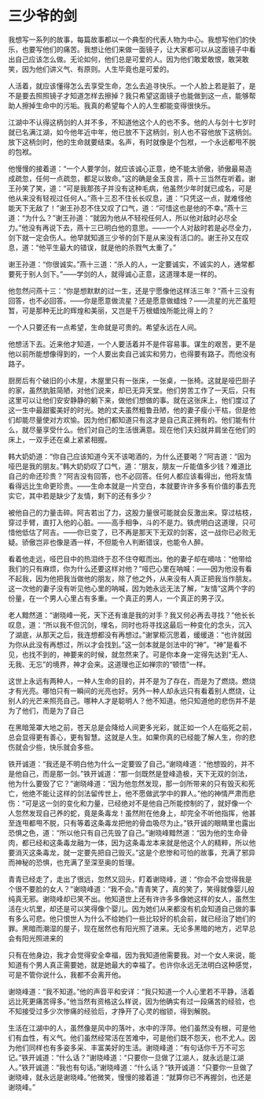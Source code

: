 # 三少爷的剑

我想写一系列的故事，每篇故事都以一个典型的代表人物为中心。我想写他们的快乐，也要写他们的痛苦。我想让他们来做一面镜子，让大家都可以从这面镜子中看出自己应该怎么做。无论如何，他们总是可爱的人。因为他们敢爱敢恨，敢哭敢笑，因为他们讲义气、有原则。人生毕竟也是可爱的。

人活着，就应该懂得怎么去享受生命，怎么去追寻快乐。一个人脸上若是脏了，是不是要去照照镜子才知道怎样去擦掉？我只希望这面镜子也能做到这一点，能够帮助人擦掉生命中的污垢。我真的希望每个人的人生都能变得很快乐。

江湖中不认得这柄剑的人并不多，不知道他这个人的也不多。他的人与剑十七岁时就已名满江湖，如今他年近中年，他已放不下这柄剑，别人也不容他放下这柄剑。放下这柄剑时，他的生命就要结束。名声，有时就像是个包袱，一个永远都甩不脱的包袱。

他慢慢的接着道：“一个人要学剑，就应该诚心正意，绝不能太骄傲，骄傲最易造成疏忽，任何一点疏忽，都足以致命。”这的确是金玉良言，燕十三当然在听着。谢王孙笑了笑，道：“可是我那孩子并没有这种毛病，他虽然少年时就已成名，可是他从来没有轻视过任何人。”燕十三忍不住长长叹息，道：“只凭这一点，就难怪他能天下无敌了！”谢王孙忍不住又叹了口气，道：“可惜这也是他的不幸。”燕十三道：“为什么？”谢王孙道：“就因为他从不轻视任何人，所以他对敌时必尽全力。”他没有再说下去，燕十三已明白他的意思。——一个人对敌时若是必尽全力，剑下就一定会伤人。他早就知道三少爷的剑下是从来没有活口的。谢王孙又在叹息，道：“他平生最大的错误，就是他的杀戮气太重了。”

谢王孙道：“你很诚实。”燕十三道：“杀人的人，一定要诚实，不诚实的人，通常都要死于别人剑下。”——学剑的人，就得诚心正意，这道理本是一样的。

他忽然问燕十三：“你是想默默的过一生，还是宁愿像他这样活三年？”燕十三没有回答，也不必回答。——你是愿意做流星？还是愿意做蜡烛？——流星的光芒虽短暂，可是那种无比的辉煌和美丽，又岂是千万根蜡烛所能比得上的？

一个人只要还有一点希望，生命就是可贵的。希望永远在人间。

他想活下去。近来他才知道，一个人要活着并不是件容易事。谋生的艰苦，更不是他以前所能想像得到的，一个人要出卖自己诚实和劳力，也得要有路子。而他没有路子。

厨房后有个破旧的小木屋，木屋里只有一张床，一张桌，一张椅。这就是哑巴厨子的家，虽然肮脏简陋，对他们说来，却已无异天堂。他们劳苦工作了一天后，只有这里可以让他们安安静静的躺下来，做他们想做的事。就在这张床上，他们度过了这一生中最甜蜜美好的时光。她的丈夫虽然粗鲁丑陋，他的妻子瘦小干枯，但是他们却能尽量使对方欢愉。因为他们都知道只有这才是自己真正拥有的。他们能有什么，就尽量享受什么。他们对自己的生活很满意。现在他们夫妇就并肩坐在他们的床上，一双手还在桌上紧紧相握。

韩大奶奶道：“你自己应该知道今天不该喝酒的，为什么还要喝？”阿吉道：“因为哑巴是我的朋友。”韩大奶奶叹了口气，道：“朋友，朋友一斤能值多少钱？难道比自己的命还珍贵？”阿吉没有回答，也不必回答。任何人都应该看得出，他将友情看得远比生命更珍贵。——生命本就是一片空白，本就要许许多多有价值的事去充实它，其中若是缺少了友情，剩下的还有多少？

被他自己的力量击碎。阿吉若出了力，这股力量很可能就会反激出来。穿过枯枝，穿过手臂，直打入他的心脏。——高手相争，斗的不是力。铁虎明白这道理，只可惜他低估了阿吉。——你已变了，已不再是那天下无双的剑客，这一战你已必败无疑。骄傲岂非也像是酒一样，不但能令人判断错误，也能令人醉。

看着他走远，哑巴目中的热泪终于忍不住夺眶而出。他的妻子却在嘀咕：“他带给我们的只有麻烦，你为什么还要这样对他？”哑巴心里在呐喊：——因为他没有看不起我，因为他把我当做他的朋友，除了他之外，从来没有人真正把我当作朋友。这一次他的妻子没有听见他心里的呐喊，因为她永远无法了解，“友情”这两个字的份量，在一个男人心里占有多重。一个真正的男人，一个真正的男子汉。

老人黯然道：“谢晓峰一死，天下还有谁是我的对手？我又何必再去寻找？”他长长叹息，道：“所以我不但沉剑，埋名，同时也将寻找这最后一种变化的念头，沉入了湖底，从那天之后，我连想都没有再想过。”谢掌柜沉思着，缓缓道：“也许就因为你从此没有再想过，所以才会找到。”这一剑本就是剑法中的“神”。“神”是看不见，也找不到的，神要来的时候，就忽然来了。可是你本身一定得先达到“无人、无我、无忘”的境界，神才会来。这道理也正如禅宗的“顿悟”一样。

这世上永远有两种人，一种人生命的目的，并不是为了存在，而是为了燃烧。燃烧才有光亮。哪怕只有一瞬间的光亮也好。另外一种人却永远只有看着别人燃烧，让别人的光芒来照亮自己。哪种人才是聪明人？他不知道。他只知道他的悲伤并不是为了他们，而是为了自己


在黑暗笼罩大地之前，苍天总是会降给人间更多光彩，就正如一个人在临死之前，总会显得更有善心，更有智慧。这就是人生。如果你真的已经能了解人生，你的悲伤就会少些，快乐就会多些。

铁开诚道：“我还是不明白他为什么一定要毁了自己。”谢晓峰道：“他想毁的，并不是他自己，而是那一剑。”铁开诚道：“那一剑既然是登峰造极，天下无双的剑法，他为什么要毁了它？”谢晓峰道：“因为他忽然发现，那一剑所带来的只有毁灭和死亡，他绝不能让这样的剑法留传世上，他不愿做武学中的罪人。”他的神情严肃而悲伤：“可是这一剑的变化和力量，已经绝对不是他自己所能控制的了，就好像一个人忽然发现自己养的蛇，竟是条毒龙！虽然附在他身上，却完全不听他指挥，他甚至连甩都甩不脱，只有等着这条毒龙把他的骨血吸尽为止。”铁开诚的眼睛里也露出恐惧之色，道：“所以他只有自己先毁了自己。”谢晓峰黯然道：“因为他的生命骨肉，都已经和这条毒龙融为一体，因为这条毒龙本来就是他这个人的精粹，所以他要消灭这条毒龙，就一定要先把自己毁灭。”这是个悲惨和可怕的故事，充满了邪异而神秘的恐惧，也充满了至深至奥的哲理。

青青已经走了，走出了很远，忽然又回头，盯着谢晓峰，道：“你会不会觉得我是个很不要脸的女人？”谢晓峰道：“我不会。”青青笑了，真的笑了，笑得就像婴儿般纯真无邪。谢晓峰却已笑不出。他知道世上还有许许多多像她这样的女人，虽然生活在火坑里，却还是可以笑得像个婴儿。因为她们从来都没有机会知道自己做的事有多么可悲。他只恨世人为什么不给她们一些比较好的机会前，就已经治了她们的罪。黑暗而潮湿的屋子，现在居然也有阳光照了进来。无论多黑暗的地方，迟早总会有阳光照进来的

只有在他身边，我才会觉得安全幸福，因为我知道他需要我。对一个女人来说，能知道有个男人真正需要她，就是她最大的幸福了。也许你永远无法明白这种感觉，可是不管你说什么，我都不会离开他。

谢晓峰道：“我不知道。”他的声音平和安详：“我只知道一个人心里若不平静，活着远比死更痛苦得多。”他当然有资格这么样说，因为他确实有过一段痛苦的经验，也不知接受过多少次惨痛的经验后，才挣开了心灵的枷锁，得到解脱。

生活在江湖中的人，虽然像是风中的落叶，水中的浮萍。他们虽然没有根，可是他们有血性，有义气。他们虽然经常活在苦难中，可是他们既不怨天，也不尤人。因为他们同样也有多姿多采、丰富美好的生活。谢晓峰道：“有句话你千万不可忘记。”铁开诚道：“什么话？”谢晓峰道：“只要你一旦做了江湖人，就永远是江湖人。”铁开诚道：“我也有句话。”谢晓峰道：“什么话？”铁开诚道：“只要你一旦做了谢晓峰，就永远是谢晓峰。”他微笑，慢慢的接着道：“就算你已不再握剑，也还是谢晓峰。”
